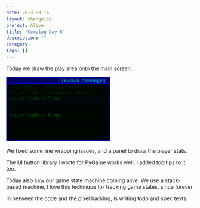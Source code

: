 ```yaml
---
date: 2013-03-16
layout: changelog
project: Alive
title: "Complog Day 6"
description: ""
category: 
tags: []
---
```


Today we draw the play area onto the main screen.

![game messages](/assets/alive/complog/tile6.png)

We fixed some line wrapping issues, and a panel to draw the player stats.

The UI button library I wrote for PyGame works well, I added tooltips to it too.

Today also saw our game state machine coming alive. We use a stack-based machine, I love this technique for tracking game states, since forever.

In between the code and the pixel hacking, is writing todo and spec texts.
